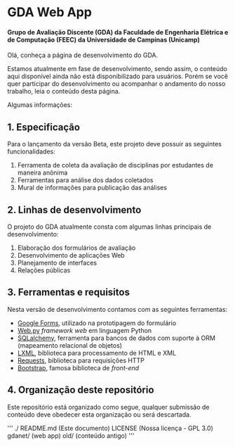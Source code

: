 # GDA Web App
#### Grupo de Avaliação Discente (GDA) da Faculdade de Engenharia Elétrica e de Computação (FEEC) da Universidade de Campinas (Unicamp)
Olá, conheça a página de desenvolvimento do GDA.

Estamos atualmente em fase de desenvolvimento, sendo assim, o conteúdo aqui disponível ainda não está disponibilizado para usuários. Porém se você quer participar do desenvolvimento ou acompanhar o andamento do nosso trabalho, leia o conteúdo desta página.

Algumas informações:

## 1. Especificação
Para o lançamento da versão Beta, este projeto deve possuir as seguintes funcionalidades:

 1. Ferramenta de coleta da avaliação de disciplinas por estudantes de maneira anônima
 2. Ferramentas para análise dos dados coletados
 3. Mural de informações para publicação das análises


## 2. Linhas de desenvolvimento
O projeto do GDA atualmente consta com algumas linhas principais de desenvolvimento:

 1. Elaboração dos formulários de avaliação
 2. Desenvolvimento de aplicações Web
 3. Planejamento de interfaces
 4. Relações públicas


## 3. Ferramentas e requisitos
Nesta versão de desenvolvimento contamos com as seguintes ferramentas:

* [Google Forms](https://docs.google.com/forms/d/1kVaQlGR9AQPtNVwuB56Hqzo8EzI-fpofSHnAO8TEa1M/edit), utilizado na prototipagem do formulário
* [Web.py](https://github.com/webpy/webpy) *framework web* em linguagem Python
* [SQLalchemy](http://www.sqlalchemy.org/), ferramenta para bancos de dados com suporte à ORM (mapeamento relacional de objetos)
* [LXML](http://lxml.de/), biblioteca para processamento de HTML e XML
* [Requests](http://docs.python-requests.org/en/latest), biblioteca para requisições HTTP 
* [Bootstrap](http://getbootstrap.com), famosa biblioteca de *front-end*


## 4. Organização deste repositório
Este repositório está organizado como segue, qualquer submissão de conteúdo deve obedecer esta organização ou será descartada.

'''
./
  README.md (Este documento)
  LICENSE (Nossa licença - GPL 3.0)
  gdanet/ (web app)
  old/ (conteúdo antigo)
'''
